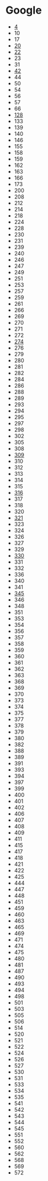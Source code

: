 # Google

- [4](../solutions/4.md)
- 10
- 17
- [20](../solutions/20.md)
- [22](../solutions/22.md)
- 23
- 31
- [42](../solutions/42.md)
- 44
- 50
- 54
- 56
- 57
- 66
- [128](../solutions/128.md)
- 133
- 139
- 140
- 146
- 155
- 158
- 159
- 162
- 163
- 166
- 173
- 200
- 208
- 212
- 214
- 218
- 224
- 228
- 230
- 231
- 239
- 240
- 246
- 247
- 249
- 251
- 253
- 257
- 259
- 261
- 266
- 269
- 270
- 271
- 272
- [274](../solutions/274.md)
- 276
- 279
- 280
- 281
- 282
- 284
- 286
- 288
- 289
- 293
- 294
- 295
- 297
- 298
- 302
- 305
- 308
- [309](../solutions/309.md)
- 310
- 312
- 313
- 314
- 315
- [316](../solutions/316.md)
- 317
- 318
- 320
- [321](../solutions/321.md)
- 323
- 324
- 326
- 327
- 329
- [330](../solutions/330.md)
- 331
- 332
- 336
- 340
- 341
- [345](../solutions/345.md)
- 346
- 348
- 351
- 353
- 354
- 356
- 357
- 358
- 359
- 360
- 361
- 362
- 363
- 368
- 369
- 370
- 373
- 374
- 375
- 377
- 378
- 379
- 380
- 382
- 388
- 389
- 391
- 393
- 394
- 397
- 399
- 400
- 401
- 402
- 406
- 407
- 408
- 409
- 411
- 415
- 417
- 418
- 421
- 422
- 425
- 444
- 447
- 448
- 451
- 459
- 460
- 463
- 465
- 469
- 471
- 474
- 475
- 480
- 481
- 487
- 490
- 493
- 494
- 498
- 501
- 503
- 505
- 506
- 514
- 520
- 521
- 522
- 524
- 526
- 527
- 530
- 531
- 533
- 534
- 535
- 541
- 542
- 543
- 544
- 545
- 551
- 552
- 560
- 562
- 568
- 569
- 572